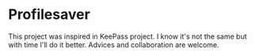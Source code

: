 # Profilesaver
This project was inspired in KeePass project. I know it's not the same but with time I'll do it better.
Advices and collaboration are welcome.

